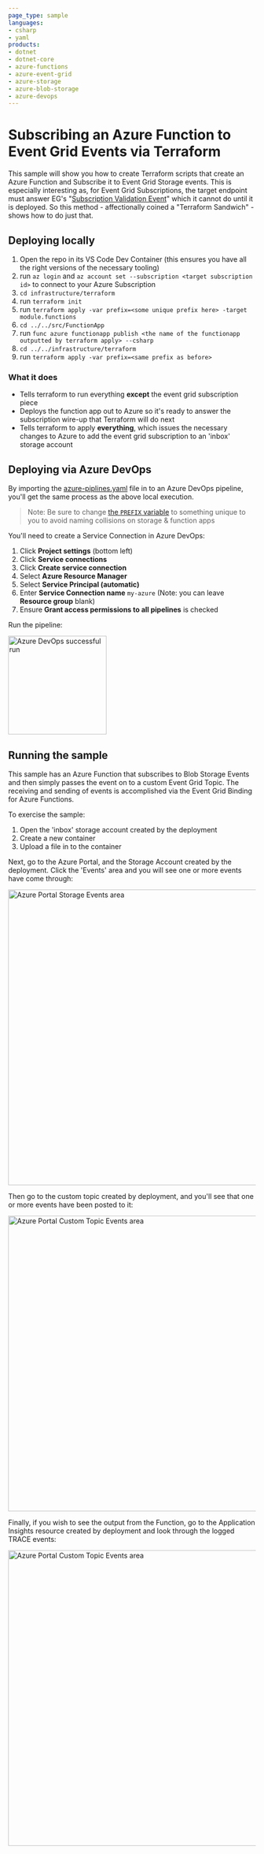 ```yaml
---
page_type: sample
languages:
- csharp
- yaml
products:
- dotnet
- dotnet-core
- azure-functions
- azure-event-grid
- azure-storage
- azure-blob-storage
- azure-devops
---
```


# Subscribing an Azure Function to Event Grid Events via Terraform

This sample will show you how to create Terraform scripts that create an Azure Function and Subscribe it to Event Grid Storage events.
This is especially interesting as, for Event Grid Subscriptions, the target endpoint must answer EG's "[Subscription Validation Event](https://docs.microsoft.com/en-us/azure/event-grid/security-authentication#validation-details)" which it cannot do until it is deployed. So this method - affectionally coined a "Terraform Sandwich" - shows how to do just that.

## Deploying locally
1. Open the repo in its VS Code Dev Container (this ensures you have all the right versions of the necessary tooling)
1. run `az login` and `az account set --subscription <target subscription id>` to connect to your Azure Subscription
1. `cd infrastructure/terraform`
1. run `terraform init`
1. run `terraform apply -var prefix=<some unique prefix here> -target module.functions`
1. `cd ../../src/FunctionApp`
1. run `func azure functionapp publish <the name of the functionapp outputted by terraform apply> --csharp`
1. `cd ../../infrastructure/terraform`
1. run `terraform apply -var prefix=<same prefix as before>`

### What it does
- Tells terraform to run everything **except** the event grid subscription piece
- Deploys the function app out to Azure so it's ready to answer the subscription wire-up that Terraform will do next
- Tells terraform to apply **everything**, which issues the necessary changes to Azure to add the event grid subscription to an 'inbox' storage account

## Deploying via Azure DevOps
By importing the [azure-piplines.yaml](./azure-pipelines.yaml) file in to an Azure DevOps pipeline, you'll get the same process as the above local execution.
> Note: Be sure to change [the `PREFIX` variable](./azure-pipelines.yml#L10) to something unique to you to avoid naming collisions on storage & function apps

You'll need to create a Service Connection in Azure DevOps:
1. Click **Project settings** (bottom left)
1. Click **Service connections**
1. Click **Create service connection**
1. Select **Azure Resource Manager**
1. Select **Service Principal (automatic)** 
1. Enter **Service Connection name** `my-azure` (Note: you can leave **Resource group** blank)
1. Ensure **Grant access permissions to all pipelines** is checked

Run the pipeline:

<img src="img/azdo_run.png" alt="Azure DevOps successful run" width="200"/>

## Running the sample
This sample has an Azure Function that subscribes to Blob Storage Events and then simply passes the event on to a custom Event Grid Topic. The receiving and sending of events is accomplished via the Event Grid Binding for Azure Functions.

To exercise the sample:
1. Open the 'inbox' storage account created by the deployment
1. Create a new container
1. Upload a file in to the container

Next, go to the Azure Portal, and the  Storage Account created by the deployment. Click the 'Events' area and you will see one or more events have come through:

<img src="img/azstorevents.png" alt="Azure Portal Storage Events area" width="600"/>

Then go to the custom topic created by deployment, and you'll see that one or more events have been posted to it:

<img src="img/azcustomtopicevents.png" alt="Azure Portal Custom Topic Events area" width="600"/>

Finally, if you wish to see the output from the Function, go to the Application Insights resource created by deployment and look through the logged TRACE events:

<img src="img/azloggedevents.png" alt="Azure Portal Custom Topic Events area" width="600"/>